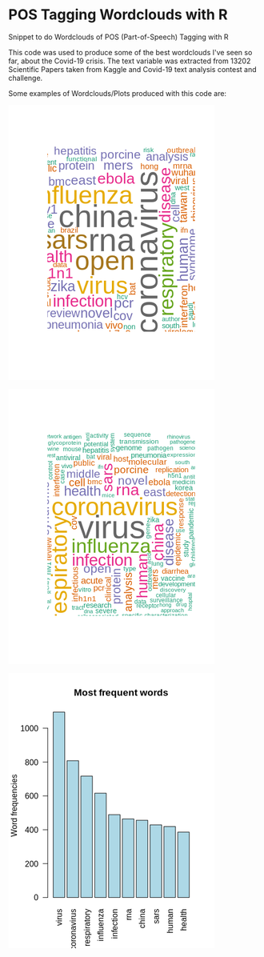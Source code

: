# POS Tagging Wordclouds with R

Snippet to do Wordclouds of POS (Part-of-Speech) Tagging with R

This code was used to produce some of the best wordclouds I've seen so far, about the Covid-19 crisis. The text variable was extracted from 13202 Scientific Papers taken from Kaggle and Covid-19 text analysis contest and challenge.

Some examples of Wordclouds/Plots produced with this code are:

![13202 PAPER Titles - Wordclouds after POS tagging of NNP and FW (TF-IDF)](COVID-TITLES-NNP-FW-TFIDF.png)


![13202 PAPER Titles - Wordclouds after POS tagging of NNP and FW (Word Frequency)](COVID-TITLES-NNP-FW-FREQ.png)


![13202 PAPER Titles - BarPlot after POS tagging of NNP and FW (Word Frequency)](COVID-TITLES-NNP-FW-BARPLOT.png)
